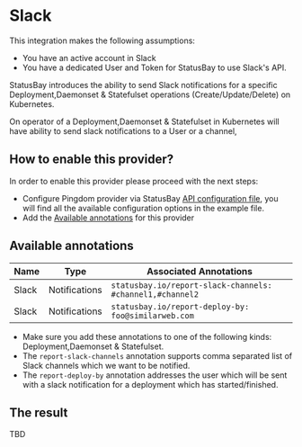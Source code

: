 # Slack
This integration makes the following assumptions: 

* You have an active account in Slack
* You have a dedicated User and Token for StatusBay to use Slack's API.
  
StatusBay introduces the ability to send Slack notifications for a specific Deployment,Daemonset & Statefulset operations (Create/Update/Delete) on Kubernetes. 

On operator of a Deployment,Daemonset & Statefulset in Kubernetes will have ability to send slack notifications to a User or a channel,


## How to enable this provider?

In order to enable this provider please proceed with the next steps:

* Configure Pingdom provider via StatusBay [API configuration file](../../../examples/configuration/api.yaml#L25), you will find all the available configuration options in the example file.
* Add the [Available annotations](#available-annotations) for this provider

## Available annotations
| Name | Type | Associated Annotations | 
| ---- | ---- | ---------------------- | 
| Slack | Notifications | `statusbay.io/report-slack-channels: #channel1,#channel2` |
| Slack | Notifications | `statusbay.io/report-deploy-by: foo@similarweb.com` |

* Make sure you add these annotations to one of the following kinds: Deployment,Daemonset & Statefulset.
* The `report-slack-channels` annotation supports comma separated list of Slack channels which we want to be notified.
* The `report-deploy-by` annotation addresses the user which will be sent with a slack notification for a deployment which has started/finished.

## The result
TBD
